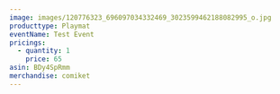```yaml
---
image: images/120776323_696097034332469_3023599462188082995_o.jpg
producttype: Playmat
eventName: Test Event
pricings:
  - quantity: 1
    price: 65
asin: BDy4SpRmm
merchandise: comiket
---
```

